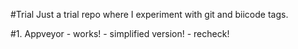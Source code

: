 #Trial
Just a trial repo where I experiment with git and biicode tags.

#1. Appveyor
    - works!
    - simplified version!
    - recheck!